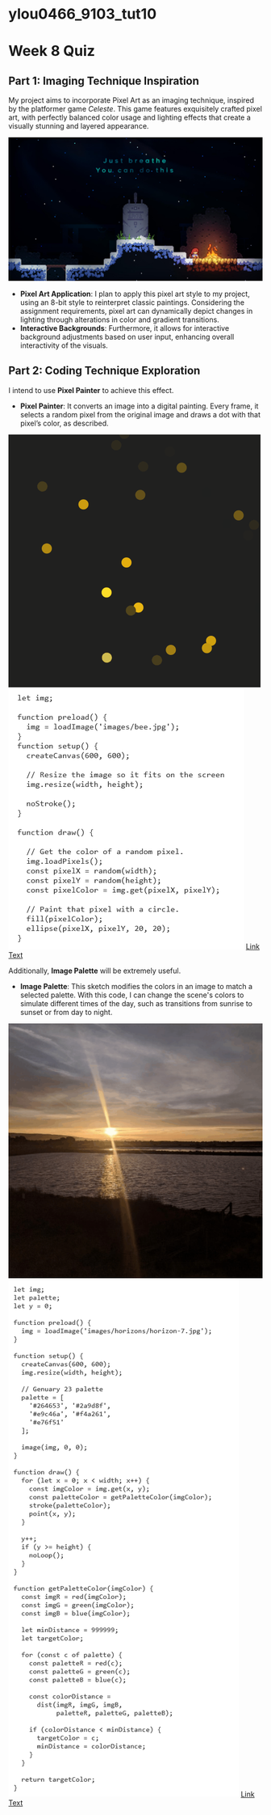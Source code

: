 # ylou0466_9103_tut10
# Week 8 Quiz
## Part 1: Imaging Technique Inspiration

My project aims to incorporate Pixel Art as an imaging technique, inspired by the platformer game *Celeste*. This game features exquisitely crafted pixel art, with perfectly balanced color usage and lighting effects that create a visually stunning and layered appearance.

![An image of Celeste](assets/Celeste.jpeg)

- **Pixel Art Application**: I plan to apply this pixel art style to my project, using an 8-bit style to reinterpret classic paintings. Considering the assignment requirements, pixel art can dynamically depict changes in lighting through alterations in color and gradient transitions.
- **Interactive Backgrounds**: Furthermore, it allows for interactive background adjustments based on user input, enhancing overall interactivity of the visuals.

## Part 2: Coding Technique Exploration

I intend to use **Pixel Painter** to achieve this effect.

- **Pixel Painter**: It converts an image into a digital painting. Every frame, it selects a random pixel from the original image and draws a dot with that pixel’s color, as described.

![An image of Painter](assets/pixel-painter.gif)
![An image of Code](assets/code1.png)
[Link Text](https://happycoding.io/tutorials/p5js/images/pixel-painter)

  
Additionally, **Image Palette** will be extremely useful.

- **Image Palette**: This sketch modifies the colors in an image to match a selected palette. With this code, I can change the scene's colors to simulate different times of the day, such as transitions from sunrise to sunset or from day to night.

![An image of Palette](assets/Palette.gif)
![An image of Code](assets/code2.png)
[Link Text](https://happycoding.io/tutorials/p5js/images/image-palette)


